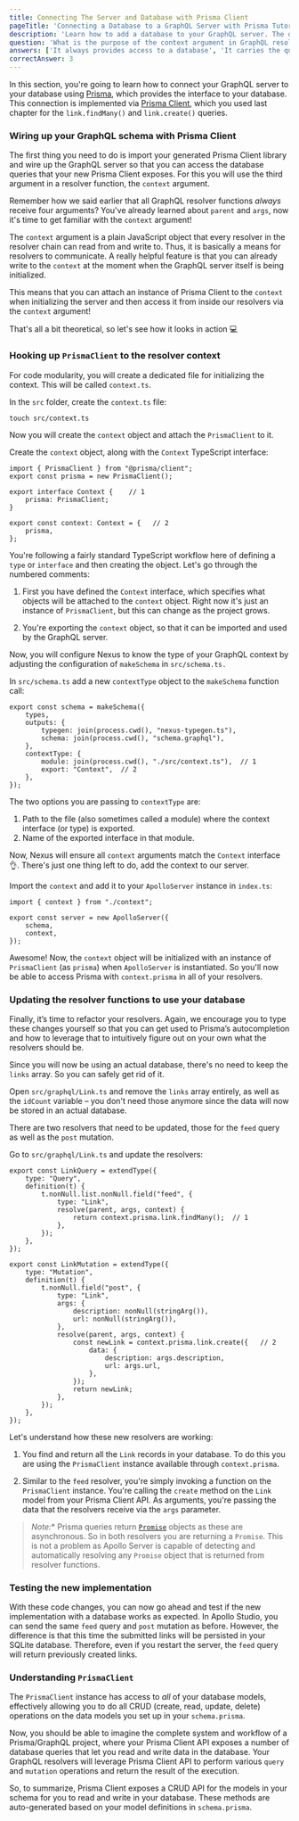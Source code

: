 ```yaml
---
title: Connecting The Server and Database with Prisma Client
pageTitle: 'Connecting a Database to a GraphQL Server with Prisma Tutorial'
description: 'Learn how to add a database to your GraphQL server. The database is accessed using Prisma Client.'
question: 'What is the purpose of the context argument in GraphQL resolvers?'
answers: ['It always provides access to a database', 'It carries the query arguments', 'It is used for authentication', 'It lets resolvers communicate with each other']
correctAnswer: 3
---
```


In this section, you're going to learn how to connect your GraphQL server to your database using [Prisma](https://www.prisma.io), which provides the interface to your database. This connection is
implemented via [Prisma Client](https://www.prisma.io/docs/reference/tools-and-interfaces/prisma-client), which you used last chapter for the `link.findMany()` and `link.create()` queries. 

### Wiring up your GraphQL schema with Prisma Client

The first thing you need to do is import your generated Prisma Client library and wire up the GraphQL server so that you can access the database queries that your new Prisma Client exposes. For this you will use the third argument in a resolver function, the `context` argument. 


Remember how we said earlier that all GraphQL resolver functions _always_ receive four arguments? You've already learned about `parent` and `args`, now it's time to get familiar with the `context` argument!

The `context` argument is a plain JavaScript object that every resolver in the resolver chain can read from and write to. Thus, it is basically a means for resolvers to communicate. A really helpful
feature is that you can already write to the `context` at the moment when the GraphQL server itself is being initialized.

This means that you can attach an instance of Prisma Client to the `context` when initializing the server and then access it from inside our resolvers via the `context` argument!

That's all a bit theoretical, so let's see how it looks in action 💻

### Hooking up `PrismaClient` to the resolver context

For code modularity, you will create a dedicated file for initializing the context. This will be called `context.ts`. 

<Instruction>

In the `src` folder, create the `context.ts` file:

```bash(path=".../hackernews-typescript/")
touch src/context.ts 

```
</Instruction>

Now you will create the `context` object and attach the `PrismaClient` to it. 


<Instruction>

Create the `context` object, along with the `Context` TypeScript interface:

```typescript(path=".../hackernews-typescript/src/context.ts")
import { PrismaClient } from "@prisma/client";
export const prisma = new PrismaClient();

export interface Context {    // 1
    prisma: PrismaClient;
}

export const context: Context = {   // 2
    prisma,
};

```

</Instruction>


You're following a fairly standard TypeScript workflow here of defining a `type` or `interface` and then creating the object. Let's go through the numbered comments: 

1. First you have defined the `Context` interface, which specifies what objects will be attached to the `context` object. Right now it's just an instance of `PrismaClient`, but this can change as the project grows. 

2. You're exporting the `context` object, so that it can be imported and used by the GraphQL server.


Now, you will configure Nexus to know the type of your GraphQL context by adjusting the configuration of `makeSchema` in `src/schema.ts.` 


<Instruction>

In `src/schema.ts` add a new `contextType` object to the `makeSchema` function call:

```typescript{7-9}(path=".../hackernews-typescript/src/schema.ts")
export const schema = makeSchema({
    types,
    outputs: {
        typegen: join(process.cwd(), "nexus-typegen.ts"),
        schema: join(process.cwd(), "schema.graphql"),
    },
    contextType: {  
        module: join(process.cwd(), "./src/context.ts"),  // 1
        export: "Context",  // 2
    },
});
```

The two options you are passing to `contextType` are:

1. Path to the file (also sometimes called a module) where the context interface (or type) is exported.
2. Name of the exported interface in that module.
                                       

Now, Nexus will ensure all `context` arguments match the `Context` interface 👌. There's just one thing left to do, add the context to our server. 

<Instruction>           

Import the `context` and add it to your `ApolloServer` instance in `index.ts`:

```typescript{1,5}(path=".../hackernews-typescript/src/index.ts")    
import { context } from "./context";   

export const server = new ApolloServer({
    schema,
    context,    
});
```

Awesome! Now, the `context` object will be initialized with an instance of `PrismaClient` (as `prisma`) when 
`ApolloServer` is instantiated. So you'll now be able to access Prisma with `context.prisma` in all of your resolvers.        


### Updating the resolver functions to use your database

Finally, it’s time to refactor your resolvers. Again, we encourage you to type these changes yourself so that you can get used to Prisma’s autocompletion and how to leverage that to intuitively figure out on your own what the resolvers should be.

Since you will now be using an actual database, there's no need to keep the `links` array. So you can safely get rid of it. 

<Instruction>

Open `src/graphql/Link.ts` and remove the `links` array entirely, as well as the `idCount` variable – you don't need those anymore since the data will now be stored in an actual database.

</Instruction>


There are two resolvers that need to be updated, those for the `feed` query as well as the `post` mutation. 

<Instruction> 

Go to `src/graphql/Link.ts` and update the resolvers:

```typescript{7,23-30}(path="../hackernews-typescript/src/graphql/Link.ts")
export const LinkQuery = extendType({
    type: "Query",
    definition(t) {
        t.nonNull.list.nonNull.field("feed", {
            type: "Link",
            resolve(parent, args, context) {  
                return context.prisma.link.findMany();  // 1
            },
        });
    },
});

export const LinkMutation = extendType({
    type: "Mutation",
    definition(t) {
        t.nonNull.field("post", {
            type: "Link",
            args: {
                description: nonNull(stringArg()),
                url: nonNull(stringArg()),
            },
            resolve(parent, args, context) { 
                const newLink = context.prisma.link.create({   // 2
                    data: {
                        description: args.description,
                        url: args.url,
                    },
                });
                return newLink;
            },
        });
    },
});

```

</Instruction>

Let's understand how these new resolvers are working:

1. You find and return all the `Link` records in your database. To do this you are using the `PrismaClient` instance available through `context.prisma`.

2. Similar to the `feed` resolver, you're simply invoking a function on the `PrismaClient` instance. You're calling the `create` method on the `Link` model from your Prisma Client API. As arguments, you're passing the data that the resolvers receive via the `args` parameter.


> *Note:** Prisma queries return [`Promise`](https://nodejs.dev/learn/understanding-javascript-promises) objects as these are asynchronous. So in both resolvers you are returning a `Promise`. This is not a problem as Apollo Server is capable of detecting and automatically resolving any `Promise` object that is returned from resolver functions. 


### Testing the new implementation

With these code changes, you can now go ahead and test if the new implementation with a database works as expected. In Apollo Studio, you can send the same `feed` query and `post` mutation as before. However, the difference is that this time the submitted links will be
persisted in your SQLite database. Therefore, even if you restart the server, the `feed` query will return previously created links.


### Understanding `PrismaClient`


The `PrismaClient` instance has access to _all_ of your database models, effectively allowing you to do all CRUD (create, read, update, delete) operations on the data models you set up in your `schema.prisma`. 

Now, you should be able to imagine the complete system and workflow of a Prisma/GraphQL project, where your Prisma Client API exposes a number of database queries that let you read and write data in
the database. Your GraphQL resolvers will leverage Prisma Client API to perform various `query` and `mutation` operations and return the result of the execution.

So, to summarize, Prisma Client exposes a CRUD API for the models in your schema for you to read and write in your database. These methods are auto-generated based on your model definitions in
`schema.prisma`.
